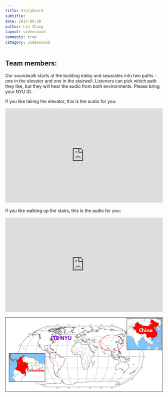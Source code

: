 ```yaml
---
title: Storyboard
subtitle:
date: 2017-09-28
author: Lin Zhang
layout: videosound
comments: true
category: videosound
---
```


## Team members:

Our soundwalk starts at the building lobby and separates into two paths - one in the elevator and one in the stairwell. Listeners can pick which path they like, but they will hear the audio from both environments. Please bring your NYU ID.

If you like taking the elevator, this is the audio for you:
<iframe width="100%" height="300" scrolling="no" frameborder="no" src="https://w.soundcloud.com/player/?url=https%3A//api.soundcloud.com/tracks/343565200&amp;color=%23ff5500&amp;auto_play=false&amp;hide_related=false&amp;show_comments=true&amp;show_user=true&amp;show_reposts=false&amp;visual=true"></iframe>

If you like walking up the stairs, this is the audio for you:
<iframe width="100%" height="300" scrolling="no" frameborder="no" src="https://w.soundcloud.com/player/?url=https%3A//api.soundcloud.com/tracks/343564122&amp;color=%23ff5500&amp;auto_play=false&amp;hide_related=false&amp;show_comments=true&amp;show_user=true&amp;show_reposts=false&amp;visual=true"></iframe>

![soundwalk map](https://github.com/linzhangcs/linzhangcs.github.io/blob/master/img/soundwalk/mapWalk.jpg?raw=true)
